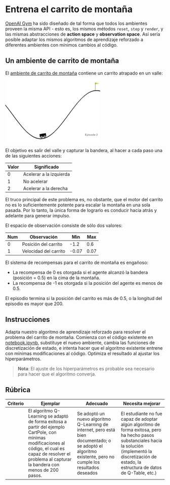 # Entrena el carrito de montaña

[OpenAI Gym](http://gym.openai.com) ha sido diseñado de tal forma que todos los ambientes proveen la misma API - esto es, los mismos métodos `reset`, `step` y `render`, y las mismas abstracciones de **action space** y **observation space**. Así sería posible adaptar los mismos algoritmos de aprendizaje reforzado a diferentes ambientes con mínimos cambios al código.

## Un ambiente de carrito de montaña

El [ambiente de carrito de montaña](https://gym.openai.com/envs/MountainCar-v0/) contiene un carrito atrapado en un valle:

<img src="../images/mountaincar.png" width="300"/>

El objetivo es salir del valle y capturar la bandera, al hacer a cada paso una de las siguientes acciones:

| Valor | Significado |
|---|---|
| 0 | Acelerar a la izquierda |
| 1 | No acelerar |
| 2 | Acelerar a la derecha |

El truco principal de este problema es, no obstante, que el motor del carrito no es lo suficientemente potente para escalar la montaña en una sola pasada. Por lo tanto, la única forma de lograrlo es conducir hacia atrás y adelante para generar impulso.

El espacio de observación consiste de sólo dos valores:

| Num | Observación           | Min   | Max  |
|-----|-----------------------|-------|------|
|  0  | Posición del carrito   | -1.2  | 0.6  |
|  1  | Velocidad del carrito | -0.07 | 0.07 |

El sistema de recompensas para el carrito de montaña es engañoso:

* La recompensa de 0 es otorgada si el agente alcanzó la bandera (posición = 0.5) en la cima de la montaña.
* La recompensa de -1 es otorgada si la posición del agente es menos de 0.5.

El episodio termina si la posición del carrito es más de 0.5, o la longitud del episodio es mayor que 200.

## Instrucciones

Adapta nuestro algoritmo de aprendizaje reforzado para resolver el problema del carrito de montaña. Comienza con el código existente en [notebook.ipynb](../notebook.ipynb), substituye el nuevo ambiente, cambia las funciones de discretización de estado, e intenta hacer que el algoritmo existente entrene con mínimas modificaciones al código. Optimiza el resultado al ajustar los hiperparámetros.

> **Nota**: El ajuste de los hiperparámetros es probable sea necesario para hacer que el algoritmo converja.
## Rúbrica

| Criterio | Ejemplar | Adecuado | Necesita mejorar |
| -------- | --------- | -------- | ----------------- |
|          | El algoritmo Q-Learning se adaptó de forma exitosa a partir del ejemplo CartPole, con mínimas modificaciones al código, el cual es capaz de resolver el problema al capturar la bandera con menos de 200 pasos. | Se adoptó un nuevo algoritmo Q-Learning de internet, pero está bien documentado; o se adoptó el algoritmo existente, pero no cumple los resultados deseados | El estudiante no fue capaz de adoptar algún algoritmo de forma exitosa, pero ha hecho pasos substanciales hacia la solución (implementó la discretización de estado, la estructura de datos de Q-Table, etc.) |
